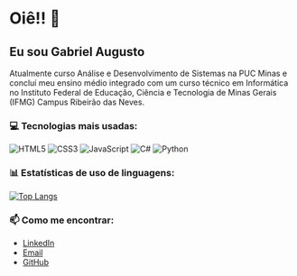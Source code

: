 # Oiê!! 👋

## Eu sou Gabriel Augusto

Atualmente curso Análise e Desenvolvimento de Sistemas na PUC Minas e concluí meu ensino médio integrado com um curso técnico em Informática no Instituto Federal de Educação, Ciência e Tecnologia de Minas Gerais (IFMG) Campus Ribeirão das Neves.

### 💻 Tecnologias mais usadas:

![HTML5](https://img.shields.io/badge/-HTML5-E34F26?style=flat-square&logo=html5&logoColor=white)
![CSS3](https://img.shields.io/badge/-CSS3-1572B6?style=flat-square&logo=css3&logoColor=white)
![JavaScript](https://img.shields.io/badge/-JavaScript-EDD62E?style=flat-square&logo=javascript&logoColor=black)
![C#](https://img.shields.io/badge/-C%23-68217A?style=flat-square&logo=c-sharp&logoColor=white)
![Python](https://img.shields.io/badge/-Python-3776AB?style=flat-square&logo=python&logoColor=white)

### 📊 Estatísticas de uso de linguagens:

<!-- ![Anurag's GitHub stats](https://github-readme-stats.vercel.app/api?username=bielaugusto&show_icons=true&theme=radical)-->
[![Top Langs](https://github-readme-stats.vercel.app/api/top-langs/?username=bielaugusto&layout=compact&theme=radical)](https://github.com/anuraghazra/github-readme-stats)


### 📫 Como me encontrar:

* [LinkedIn](https://www.linkedin.com/in/gabriel-augusto-vidal)
* [Email](mailto:gabriel.lanavidal@gmail.com)
* [GitHub](https://github.com/bielaugusto)
<!-- ![Snake animation](https://github.com/bielaugusto/bielaugusto/blob/output/github-contribution-grid-snake.svg) -->


<!---
BIelzera86/BIelzera86 is a ✨ special ✨ repository because its `README.md` (this file) appears on your GitHub profile.
You can click the Preview link to take a look at your changes.
--->
